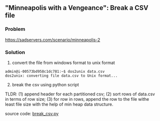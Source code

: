 ## "Minneapolis with a Vengeance": Break a CSV file

### Problem

https://sadservers.com/scenario/minneapolis-2

### Solution

1. convert the file from windows format to unix format

```
admin@i-00573bd958c1dc781:~$ dos2unix data.csv
dos2unix: converting file data.csv to Unix format...
```

2. break the csv using python script

TLDR: (1) append header for each partitioned csv; (2) sort rows of data.csv in terms of row size; (3) for row in rows, append the row to the file withe least file size with the help of min heap data structure.

source code: [break_csv.py](../script/break_csv.py)
